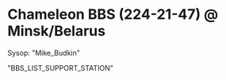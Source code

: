# Chameleon BBS (224-21-47) @ Minsk/Belarus 
Sysop: "Mike_Budkin" <br>

"BBS_LIST_SUPPORT_STATION"

